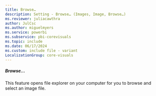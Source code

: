 ```yaml
---
title: Browse…
description: Setting - Browse… (Images, Image, Browse…)
ms.reviewer: juliacawthra
author: JulCsc
ms.author: miguelmyers
ms.service: powerbi
ms.subservice: pbi-corevisuals
ms.topic: include
ms.date: 06/17/2024
ms.custom: include file - variant
LocalizationGroup: core-visuals
---
```

##### Browse…

This feature opens file explorer on your computer for you to browse and select an image file.
